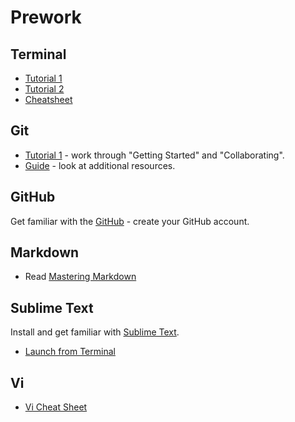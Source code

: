 # Prework

## Terminal

  + [Tutorial 1](http://blog.teamtreehouse.com/introduction-to-the-mac-os-x-command-line)
  + [Tutorial 2](http://computers.tutsplus.com/tutorials/navigating-the-terminal-a-gentle-introduction--mac-3855)
  + [Cheatsheet](https://github.com/0nn0/terminal-mac-cheatsheet/wiki/Terminal-Cheatsheet-for-Mac-(-basics-))

## Git

  + [Tutorial 1](https://www.atlassian.com/git/tutorials/) - work through "Getting Started" and "Collaborating".
  + [Guide](http://rogerdudler.github.io/git-guide/) - look at additional resources.

## GitHub

Get familiar with the [GitHub](https://guides.github.com/activities/hello-world/) - create your GitHub account.

## Markdown

+ Read [Mastering Markdown](https://guides.github.com/features/mastering-markdown/)

## Sublime Text
Install and get familiar with [Sublime Text](http://www.sublimetext.com).

+ [Launch from Terminal](http://olivierlacan.com/posts/launch-sublime-text-3-from-the-command-line/)

## Vi

+ [Vi Cheat Sheet](http://www.lagmonster.org/docs/vi.html)
